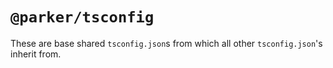 # `@parker/tsconfig`

These are base shared `tsconfig.json`s from which all other `tsconfig.json`'s inherit from.
